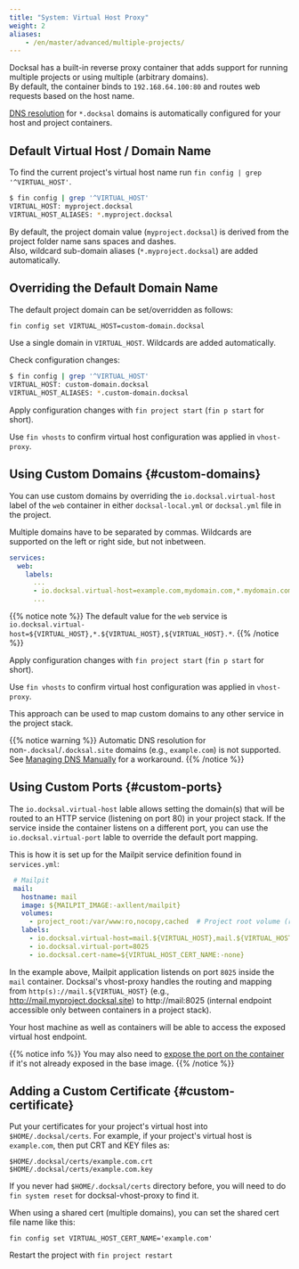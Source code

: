 ```yaml
---
title: "System: Virtual Host Proxy"
weight: 2
aliases:
    - /en/master/advanced/multiple-projects/
---
```



Docksal has a built-in reverse proxy container that adds support for running multiple projects or using multiple (arbitrary domains).  
By default, the container binds to `192.168.64.100:80` and routes web requests based on the host name.

[DNS resolution](/core/system-dns/) for `*.docksal` domains is automatically configured for your host and project containers. 


## Default Virtual Host / Domain Name

To find the current project's virtual host name run `fin config | grep '^VIRTUAL_HOST'`.

```bash
$ fin config | grep '^VIRTUAL_HOST'
VIRTUAL_HOST: myproject.docksal
VIRTUAL_HOST_ALIASES: *.myproject.docksal
```

By default, the project domain value (`myproject.docksal`) is derived from the project folder name sans spaces and dashes.  
Also, wildcard sub-domain aliases (`*.myproject.docksal`) are added automatically.


## Overriding the Default Domain Name

The default project domain can be set/overridden as follows:

```bash
fin config set VIRTUAL_HOST=custom-domain.docksal
```

Use a single domain in `VIRTUAL_HOST`. Wildcards are added automatically.

Check configuration changes:

````bash
$ fin config | grep '^VIRTUAL_HOST'
VIRTUAL_HOST: custom-domain.docksal
VIRTUAL_HOST_ALIASES: *.custom-domain.docksal
````

Apply configuration changes with `fin project start` (`fin p start` for short).

Use `fin vhosts` to confirm virtual host configuration was applied in `vhost-proxy`.


## Using Custom Domains {#custom-domains}

You can use custom domains by overriding the `io.docksal.virtual-host` label of the `web` container in 
either `docksal-local.yml` or `docksal.yml` file in the project.

Multiple domains have to be separated by commas. Wildcards are supported on the left or right side, but not inbetween.

```yaml
services:
  web:
    labels:
      ...
      - io.docksal.virtual-host=example.com,mydomain.com,*.mydomain.com
      ...
```

{{% notice note %}}
The default value for the `web` service is `io.docksal.virtual-host=${VIRTUAL_HOST},*.${VIRTUAL_HOST},${VIRTUAL_HOST}.*`.
{{% /notice %}}

Apply configuration changes with `fin project start` (`fin p start` for short).

Use `fin vhosts` to confirm virtual host configuration was applied in `vhost-proxy`.

This approach can be used to map custom domains to any other service in the project stack.

{{% notice warning %}}
Automatic DNS resolution for non-`.docksal`/`.docksal.site` domains (e.g., `example.com`) is not supported. See [Managing DNS Manually](/core/system-dns#manual) 
for a workaround.
{{% /notice %}}

## Using Custom Ports {#custom-ports}

The `io.docksal.virtual-host` lable allows setting the domain(s) that will be routed to an HTTP service (listening on port 80) in your project stack.
If the service inside the container listens on a different port, you can use the `io.docksal.virtual-port` lable to override the default port mapping.

This is how it is set up for the Mailpit service definition found in `services.yml`:

```yaml
 # Mailpit
 mail:
   hostname: mail
   image: ${MAILPIT_IMAGE:-axllent/mailpit}
   volumes:
     - project_root:/var/www:ro,nocopy,cached  # Project root volume (read-only)
   labels:
     - io.docksal.virtual-host=mail.${VIRTUAL_HOST},mail.${VIRTUAL_HOST}.*
     - io.docksal.virtual-port=8025
     - io.docksal.cert-name=${VIRTUAL_HOST_CERT_NAME:-none}
```

In the example above, Mailpit application listends on port `8025` inside the `mail` container.
Docksal's vhost-proxy handles the routing and mapping from `http(s)://mail.${VIRTUAL_HOST}` (e.g., http://mail.myproject.docksal.site) to http://mail:8025 (internal endpoint accessible only between containers in a project stack).

Your host machine as well as containers will be able to access the exposed virtual host endpoint.

{{% notice info %}}
You may also need to [expose the port on the container](https://docs.docker.com/compose/compose-file/compose-file-v2/#expose)
if it's not already exposed in the base image.
{{% /notice %}}

## Adding a Custom Certificate {#custom-certificate}

Put your certificates for your project's virtual host into `$HOME/.docksal/certs`. 
For example, if your project's virtual host is `example.com`, then put CRT and KEY files as:

```
$HOME/.docksal/certs/example.com.crt
$HOME/.docksal/certs/example.com.key
```

If you never had `$HOME/.docksal/certs` directory before, you will need to do 
`fin system reset` for docksal-vhost-proxy to find it.

When using a shared cert (multiple domains), you can set the shared cert file name like this:

```
fin config set VIRTUAL_HOST_CERT_NAME='example.com'
```

Restart the project with `fin project restart`
